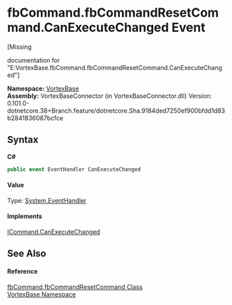 # fbCommand.fbCommandResetCommand.CanExecuteChanged Event
 

\[Missing <summary> documentation for "E:VortexBase.fbCommand.fbCommandResetCommand.CanExecuteChanged"\]

**Namespace:**&nbsp;<a href="N_VortexBase.md">VortexBase</a><br />**Assembly:**&nbsp;VortexBaseConnector (in VortexBaseConnector.dll) Version: 0.101.0-dotnetcore.38+Branch.feature/dotnetcore.Sha.9184ded7250ef900bfdd1d83b2841836087bcfce

## Syntax

**C#**<br />
``` C#
public event EventHandler CanExecuteChanged
```


#### Value
Type: <a href="https://docs.microsoft.com/dotnet/api/system.eventhandler" target="_blank">System.EventHandler</a>

#### Implements
<a href="https://docs.microsoft.com/dotnet/api/system.windows.input.icommand.canexecutechanged" target="_blank">ICommand.CanExecuteChanged</a><br />

## See Also


#### Reference
<a href="T_VortexBase_fbCommand_fbCommandResetCommand.md">fbCommand.fbCommandResetCommand Class</a><br /><a href="N_VortexBase.md">VortexBase Namespace</a><br />